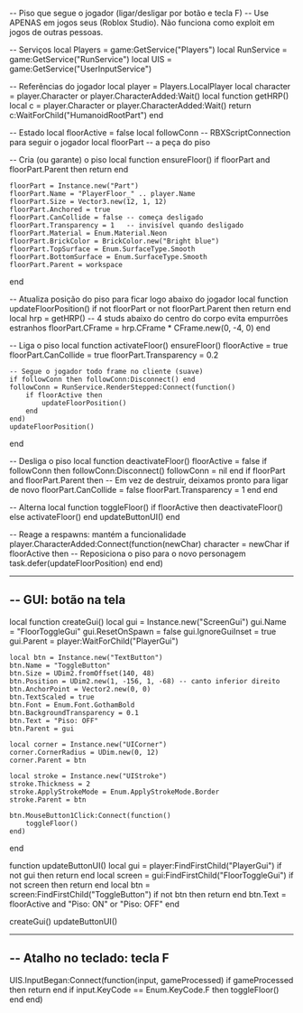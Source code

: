 -- Piso que segue o jogador (ligar/desligar por botão e tecla F)
-- Use APENAS em jogos seus (Roblox Studio). Não funciona como exploit em jogos de outras pessoas.

-- Serviços
local Players = game:GetService("Players")
local RunService = game:GetService("RunService")
local UIS = game:GetService("UserInputService")

-- Referências do jogador
local player = Players.LocalPlayer
local character = player.Character or player.CharacterAdded:Wait()
local function getHRP()
	local c = player.Character or player.CharacterAdded:Wait()
	return c:WaitForChild("HumanoidRootPart")
end

-- Estado
local floorActive = false
local followConn -- RBXScriptConnection para seguir o jogador
local floorPart -- a peça do piso

-- Cria (ou garante) o piso
local function ensureFloor()
	if floorPart and floorPart.Parent then return end

	floorPart = Instance.new("Part")
	floorPart.Name = "PlayerFloor_" .. player.Name
	floorPart.Size = Vector3.new(12, 1, 12)
	floorPart.Anchored = true
	floorPart.CanCollide = false -- começa desligado
	floorPart.Transparency = 1   -- invisível quando desligado
	floorPart.Material = Enum.Material.Neon
	floorPart.BrickColor = BrickColor.new("Bright blue")
	floorPart.TopSurface = Enum.SurfaceType.Smooth
	floorPart.BottomSurface = Enum.SurfaceType.Smooth
	floorPart.Parent = workspace
end

-- Atualiza posição do piso para ficar logo abaixo do jogador
local function updateFloorPosition()
	if not floorPart or not floorPart.Parent then return end
	local hrp = getHRP()
	-- 4 studs abaixo do centro do corpo evita empurrões estranhos
	floorPart.CFrame = hrp.CFrame * CFrame.new(0, -4, 0)
end

-- Liga o piso
local function activateFloor()
	ensureFloor()
	floorActive = true
	floorPart.CanCollide = true
	floorPart.Transparency = 0.2

	-- Segue o jogador todo frame no cliente (suave)
	if followConn then followConn:Disconnect() end
	followConn = RunService.RenderStepped:Connect(function()
		if floorActive then
			updateFloorPosition()
		end
	end)
	updateFloorPosition()
end

-- Desliga o piso
local function deactivateFloor()
	floorActive = false
	if followConn then
		followConn:Disconnect()
		followConn = nil
	end
	if floorPart and floorPart.Parent then
		-- Em vez de destruir, deixamos pronto para ligar de novo
		floorPart.CanCollide = false
		floorPart.Transparency = 1
	end
end

-- Alterna
local function toggleFloor()
	if floorActive then
		deactivateFloor()
	else
		activateFloor()
	end
	updateButtonUI()
end

-- Reage a respawns: mantém a funcionalidade
player.CharacterAdded:Connect(function(newChar)
	character = newChar
	if floorActive then
		-- Reposiciona o piso para o novo personagem
		task.defer(updateFloorPosition)
	end
end)

----------------------------------------------------------------
-- GUI: botão na tela
----------------------------------------------------------------
local function createGui()
	local gui = Instance.new("ScreenGui")
	gui.Name = "FloorToggleGui"
	gui.ResetOnSpawn = false
	gui.IgnoreGuiInset = true
	gui.Parent = player:WaitForChild("PlayerGui")

	local btn = Instance.new("TextButton")
	btn.Name = "ToggleButton"
	btn.Size = UDim2.fromOffset(140, 48)
	btn.Position = UDim2.new(1, -156, 1, -68) -- canto inferior direito
	btn.AnchorPoint = Vector2.new(0, 0)
	btn.TextScaled = true
	btn.Font = Enum.Font.GothamBold
	btn.BackgroundTransparency = 0.1
	btn.Text = "Piso: OFF"
	btn.Parent = gui

	local corner = Instance.new("UICorner")
	corner.CornerRadius = UDim.new(0, 12)
	corner.Parent = btn

	local stroke = Instance.new("UIStroke")
	stroke.Thickness = 2
	stroke.ApplyStrokeMode = Enum.ApplyStrokeMode.Border
	stroke.Parent = btn

	btn.MouseButton1Click:Connect(function()
		toggleFloor()
	end)
end

function updateButtonUI()
	local gui = player:FindFirstChild("PlayerGui")
	if not gui then return end
	local screen = gui:FindFirstChild("FloorToggleGui")
	if not screen then return end
	local btn = screen:FindFirstChild("ToggleButton")
	if not btn then return end
	btn.Text = floorActive and "Piso: ON" or "Piso: OFF"
end

createGui()
updateButtonUI()

----------------------------------------------------------------
-- Atalho no teclado: tecla F
----------------------------------------------------------------
UIS.InputBegan:Connect(function(input, gameProcessed)
	if gameProcessed then return end
	if input.KeyCode == Enum.KeyCode.F then
		toggleFloor()
	end
end)
